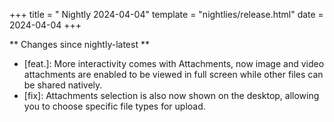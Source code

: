 +++
title = " Nightly 2024-04-04"
template = "nightlies/release.html"
date = 2024-04-04
+++

** Changes since nightly-latest **
- [feat.]: More interactivity comes with Attachments, now image and video attachments are enabled to be viewed in full screen while other files can be shared natively.
- [fix]: Attachments selection is also now shown on the desktop, allowing you to choose specific file types for upload.

